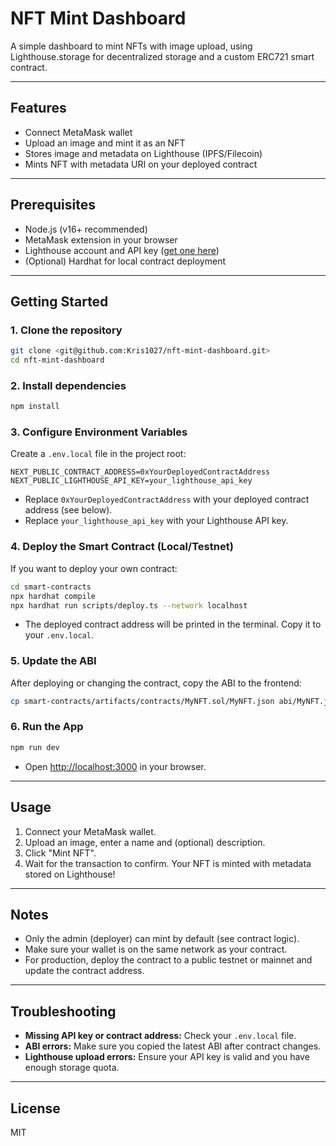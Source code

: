 # NFT Mint Dashboard

A simple dashboard to mint NFTs with image upload, using Lighthouse.storage for decentralized storage and a custom ERC721 smart contract.

---

## Features

- Connect MetaMask wallet
- Upload an image and mint it as an NFT
- Stores image and metadata on Lighthouse (IPFS/Filecoin)
- Mints NFT with metadata URI on your deployed contract

---

## Prerequisites

- Node.js (v16+ recommended)
- MetaMask extension in your browser
- Lighthouse account and API key ([get one here](https://files.lighthouse.storage/login))
- (Optional) Hardhat for local contract deployment

---

## Getting Started

### 1. Clone the repository

```sh
git clone <git@github.com:Kris1027/nft-mint-dashboard.git>
cd nft-mint-dashboard
```

### 2. Install dependencies

```sh
npm install
```

### 3. Configure Environment Variables

Create a `.env.local` file in the project root:

```env
NEXT_PUBLIC_CONTRACT_ADDRESS=0xYourDeployedContractAddress
NEXT_PUBLIC_LIGHTHOUSE_API_KEY=your_lighthouse_api_key
```

- Replace `0xYourDeployedContractAddress` with your deployed contract address (see below).
- Replace `your_lighthouse_api_key` with your Lighthouse API key.

### 4. Deploy the Smart Contract (Local/Testnet)

If you want to deploy your own contract:

```sh
cd smart-contracts
npx hardhat compile
npx hardhat run scripts/deploy.ts --network localhost
```

- The deployed contract address will be printed in the terminal. Copy it to your `.env.local`.

### 5. Update the ABI

After deploying or changing the contract, copy the ABI to the frontend:

```sh
cp smart-contracts/artifacts/contracts/MyNFT.sol/MyNFT.json abi/MyNFT.json
```

### 6. Run the App

```sh
npm run dev
```

- Open [http://localhost:3000](http://localhost:3000) in your browser.

---

## Usage

1. Connect your MetaMask wallet.
2. Upload an image, enter a name and (optional) description.
3. Click "Mint NFT".
4. Wait for the transaction to confirm. Your NFT is minted with metadata stored on Lighthouse!

---

## Notes

- Only the admin (deployer) can mint by default (see contract logic).
- Make sure your wallet is on the same network as your contract.
- For production, deploy the contract to a public testnet or mainnet and update the contract address.

---

## Troubleshooting

- **Missing API key or contract address:** Check your `.env.local` file.
- **ABI errors:** Make sure you copied the latest ABI after contract changes.
- **Lighthouse upload errors:** Ensure your API key is valid and you have enough storage quota.

---

## License

MIT
